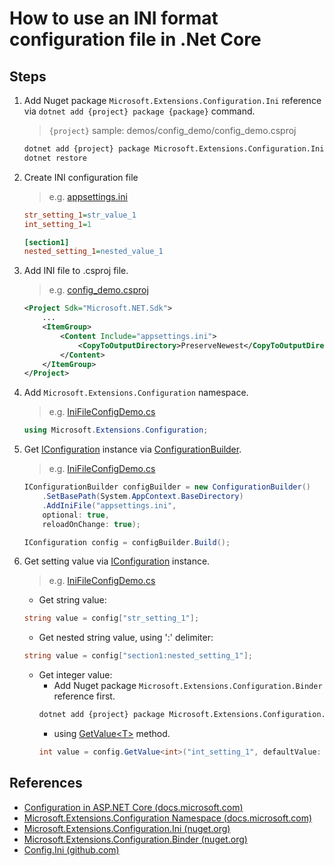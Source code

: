 # How to use an INI format configuration file in .Net Core

## Steps

1. Add Nuget package `Microsoft.Extensions.Configuration.Ini` reference via `dotnet add {project} package {package}` command.

    > `{project}` sample: demos/config_demo/config_demo.csproj

    ```bash
    dotnet add {project} package Microsoft.Extensions.Configuration.Ini
    dotnet restore
    ```

2. Create INI configuration file

   > e.g. [appsettings.ini](../../demos/config_demo/appsettings.ini)

    ```ini
    str_setting_1=str_value_1
    int_setting_1=1

    [section1]
    nested_setting_1=nested_value_1
    ```

3. Add INI file to .csproj file.

    > e.g. [config_demo.csproj](../../demos/config_demo/config_demo.csproj)
    ```xml
    <Project Sdk="Microsoft.NET.Sdk">
        ...
        <ItemGroup>
            <Content Include="appsettings.ini">
                <CopyToOutputDirectory>PreserveNewest</CopyToOutputDirectory>
            </Content>
        </ItemGroup>
    </Project>
    ```

4. Add `Microsoft.Extensions.Configuration` namespace.

    > e.g. [IniFileConfigDemo.cs](../../demos/config_demo/IniFileConfigDemo.cs)
    ```csharp
    using Microsoft.Extensions.Configuration;
    ```

5. Get [IConfiguration](https://docs.microsoft.com/en-us/dotnet/api/microsoft.extensions.configuration.iconfiguration) instance via [ConfigurationBuilder](https://docs.microsoft.com/en-us/dotnet/api/microsoft.extensions.configuration.configurationbuilder).

    > e.g. [IniFileConfigDemo.cs](../../demos/config_demo/IniFileConfigDemo.cs)
    ```csharp
    IConfigurationBuilder configBuilder = new ConfigurationBuilder()
        .SetBasePath(System.AppContext.BaseDirectory)
        .AddIniFile("appsettings.ini",
        optional: true,
        reloadOnChange: true);

    IConfiguration config = configBuilder.Build();
    ```

6. Get setting value via [IConfiguration](https://docs.microsoft.com/en-us/dotnet/api/microsoft.extensions.configuration.iconfiguration) instance.

    > e.g. [IniFileConfigDemo.cs](../../demos/config_demo/IniFileConfigDemo.cs)
    * Get string value:
    ```csharp
    string value = config["str_setting_1"];
    ```

    * Get nested string value, using ':' delimiter:
    ```csharp
    string value = config["section1:nested_setting_1"];
    ```

    * Get integer value:
        * Add Nuget package `Microsoft.Extensions.Configuration.Binder` reference first.
        ```bash
        dotnet add {project} package Microsoft.Extensions.Configuration.Binder
        ```
        * using [GetValue&lt;T&gt;](https://docs.microsoft.com/en-us/dotnet/api/microsoft.extensions.configuration.configurationbinder.getvalue) method.
        ```csharp
        int value = config.GetValue<int>("int_setting_1", defaultValue: 0);
        ```

## References

* [Configuration in ASP.NET Core (docs.microsoft.com)](https://docs.microsoft.com/en-us/aspnet/core/fundamentals/configuration/)
* [Microsoft.Extensions.Configuration Namespace (docs.microsoft.com)](https://docs.microsoft.com/en-us/dotnet/api/microsoft.extensions.configuration)
* [Microsoft.Extensions.Configuration.Ini (nuget.org)](https://www.nuget.org/packages/Microsoft.Extensions.Configuration.Ini)
* [Microsoft.Extensions.Configuration.Binder (nuget.org)](https://www.nuget.org/packages/Microsoft.Extensions.Configuration.Binder)
* [Config.Ini (github.com)](https://github.com/aspnet/Configuration/tree/dev/src/Config.Ini)